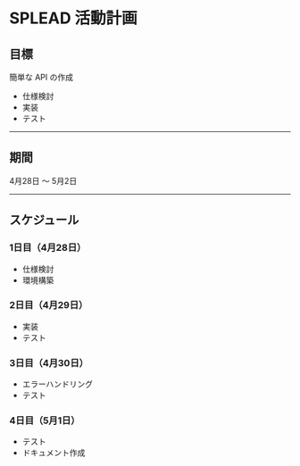 # SPLEAD 活動計画

## 目標

簡単な API の作成

- 仕様検討  
- 実装  
- テスト  

---

## 期間

4月28日 ～ 5月2日

---

## スケジュール

### 1日目（4月28日）

- 仕様検討  
- 環境構築  

### 2日目（4月29日）

- 実装  
- テスト  

### 3日目（4月30日）

- エラーハンドリング  
- テスト  

### 4日目（5月1日）

- テスト  
- ドキュメント作成  
